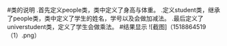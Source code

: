 #类的说明
.首先定义people类，类中定义了身高与体重。
.定义student类，继承了people类，类中定义了学生的姓名，学号以及会做加减法。
.最后定义了universtudent类，定义了学生会做乘法。
#结果显示
![截图]（1518864519（1）.png）